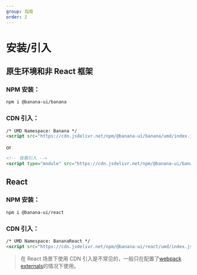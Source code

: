 ```yaml
---
group: 指南
order: 2
---
```


# 安装/引入

## 原生环境和非 React 框架

### NPM 安装：

```bash
npm i @banana-ui/banana
```

### CDN 引入：

```html
/* UMD Namespace: Banana */
<script src="https://cdn.jsdelivr.net/npm/@banana-ui/banana/umd/index.js"></script>
```

or

```html
<!-- 按需引入 -->
<script type="module" src="https://cdn.jsdelivr.net/npm/@banana-ui/banana/dist/banana-autoloader.js"></script>
```

## React

### NPM 安装：

```bash
npm i @banana-ui/react
```

### CDN 引入：

```html
/* UMD Namespace: BananaReact */
<script src="https://cdn.jsdelivr.net/npm/@banana-ui/react/umd/index.js"></script>
```

> 在 React 场景下使用 CDN 引入是不常见的，一般只在配置了[webpack externals](https://webpack.js.org/configuration/externals/)的情况下使用。
